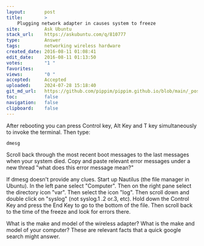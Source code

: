 ```yaml
---
layout:       post
title:        >
    Plugging network adapter in causes system to freeze
site:         Ask Ubuntu
stack_url:    https://askubuntu.com/q/810777
type:         Answer
tags:         networking wireless hardware
created_date: 2016-08-11 01:08:41
edit_date:    2016-08-11 01:13:50
votes:        "1 "
favorites:    
views:        "0 "
accepted:     Accepted
uploaded:     2024-07-28 15:18:40
git_md_url:   https://github.com/pippim/pippim.github.io/blob/main/_posts/2016/2016-08-11-Plugging-network-adapter-in-causes-system-to-freeze.md
toc:          false
navigation:   false
clipboard:    false
---
```


After rebooting you can press Control key, Alt Key and T key simultaneously to invoke the terminal. Then type:

``` 
dmesg
```

Scroll back through the most recent boot messages to the last messages when your system died. Copy and paste relevant error messages under a new thread "what does this error message mean?"

If dmesg doesn't provide any clues. Start up Nautilus (the file manager in Ubuntu). In the left pane select "Computer". Then on the right pane select the directory icon "var". Then select the icon "log". Then scroll down and double click on "syslog" (not syslog.1 .2 or.3, etc). Hold down the Control Key and press the End Key to go to the bottom of the file. Then scroll back to the time of the freeze and look for errors there.

What is the make and model of the wireless adapter? What is the make and model of your computer? These are relevant facts that a quick google search might answer.
